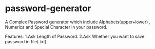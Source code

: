 # password-generator
A Complex Password generator which include Alphabets(upper+lower) , Numerics and Special Character in your password.

Features:
  1.Ask Length of Password.
  2.Ask Whether you want to save password in file(.txt).
